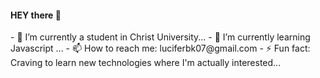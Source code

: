 #### HEY there 👋
<!-- A Passionate Learner --!>
- 🔭 I’m currently a student in Christ University...
- 🌱 I’m currently learning Javascript ...
- 📫 How to reach me: luciferbk07@gmail.com
- ⚡ Fun fact: Craving to learn new technologies where I'm actually interested...



